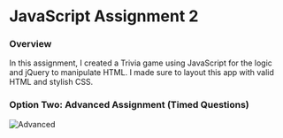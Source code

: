 # JavaScript Assignment 2

### Overview

In this assignment, I created a Trivia game using JavaScript for the logic and jQuery to manipulate HTML. I made sure to layout this app with valid HTML and stylish CSS.

### Option Two: Advanced Assignment (Timed Questions)

![Advanced](assests/images/triviaThumbnail.jpg)